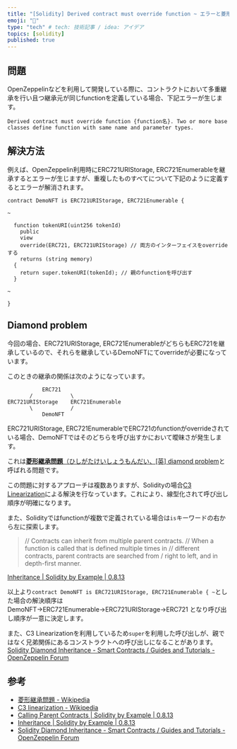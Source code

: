 ```yaml
---
title: "[Solidity] Derived contract must override function ~ エラーと菱形継承問題"
emoji: "💎"
type: "tech" # tech: 技術記事 / idea: アイデア
topics: [solidity]
published: true
---
```


## 問題

OpenZeppelinなどを利用して開発している際に、コントラクトにおいて多重継承を行い且つ継承元が同じfunctionを定義している場合、下記エラーが生じます。

`Derived contract must override function {function名}. Two or more base classes define function with same name and parameter types.`

## 解決方法

例えば、OpenZeppelin利用時にERC721URIStorage, ERC721Enumerableを継承するとエラーが生じますが、重複したものすべてについて下記のように定義するとエラーが解消されます。

```solidity
contract DemoNFT is ERC721URIStorage, ERC721Enumerable {

~

  function tokenURI(uint256 tokenId)
    public
    view
    override(ERC721, ERC721URIStorage) // 両方のインターフェイスをoverrideする
    returns (string memory)
  {
    return super.tokenURI(tokenId); // 親のfunctionを呼び出す
  }

~

}
```

## Diamond problem

今回の場合、ERC721URIStorage, ERC721EnumerableがどちらもERC721を継承しているので、それらを継承しているDemoNFTにてoverrideが必要になっています。

このときの継承の関係は次のようになっています。

```
           ERC721
       /            \
ERC721URIStorage    ERC721Enumerable
       \            /
           DemoNFT
```

ERC721URIStorage, ERC721EnumerableでERC721のfunctionがoverrideされている場合、DemoNFTではそのどちらを呼び出すかにおいて曖昧さが発生します。

これは[**菱形継承問題**（ひしがたけいしょうもんだい、[英] diamond problem](https://ja.wikipedia.org/wiki/%E8%8F%B1%E5%BD%A2%E7%B6%99%E6%89%BF%E5%95%8F%E9%A1%8C)と呼ばれる問題です。

この問題に対するアプローチは複数ありますが、Solidityの場合[C3 Linearization](https://en.wikipedia.org/wiki/C3_linearization)による解決を行なっています。これにより、線型化されて呼び出し順序が明確になります。

また、Solidityではfunctionが複数で定義されている場合は`is`キーワードの右から左に探索します。

> // Contracts can inherit from multiple parent contracts.
> // When a function is called that is defined multiple times in
> // different contracts, parent contracts are searched from
> / right to left, and in depth-first manner.

[Inheritance | Solidity by Example | 0.8.13](https://solidity-by-example.org/inheritance/)

以上より`contract DemoNFT is ERC721URIStorage, ERC721Enumerable { ~`とした場合の解決順序はDemoNFT→ERC721Enumerable→ERC721URIStorage→ERC721
となり呼び出し順序が一意に決定します。

また、C3 Linearizationを利用しているため`super`を利用した呼び出しが、親ではなく兄弟関係にあるコンストラクトへの呼び出しになることがあります。
[Solidity Diamond Inheritance - Smart Contracts / Guides and Tutorials - OpenZeppelin Forum](https://forum.openzeppelin.com/t/solidity-diamond-inheritance/2694)

## 参考

* [菱形継承問題 - Wikipedia](https://ja.wikipedia.org/wiki/%E8%8F%B1%E5%BD%A2%E7%B6%99%E6%89%BF%E5%95%8F%E9%A1%8C)
* [C3 linearization - Wikipedia](https://en.wikipedia.org/wiki/C3_linearization)
* [Calling Parent Contracts | Solidity by Example | 0.8.13](https://solidity-by-example.org/super/)
* [Inheritance | Solidity by Example | 0.8.13](https://solidity-by-example.org/inheritance/)
* [Solidity Diamond Inheritance - Smart Contracts / Guides and Tutorials - OpenZeppelin Forum](https://forum.openzeppelin.com/t/solidity-diamond-inheritance/2694)
